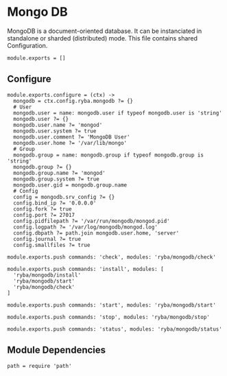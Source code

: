 
# Mongo DB

MongoDB is a document-oriented database. It can be instanciated in standalone or
sharded (distributed) mode.
This file contains shared Configuration.

    module.exports = []

## Configure

    module.exports.configure = (ctx) ->
      mongodb = ctx.config.ryba.mongodb ?= {}
      # User
      mongodb.user = name: mongodb.user if typeof mongodb.user is 'string'
      mongodb.user ?= {}
      mongodb.user.name ?= 'mongod'
      mongodb.user.system ?= true
      mongodb.user.comment ?= 'MongoDB User'
      mongodb.user.home ?= '/var/lib/mongo'
      # Group
      mongodb.group = name: mongodb.group if typeof mongodb.group is 'string'
      mongodb.group ?= {}
      mongodb.group.name ?= 'mongod'
      mongodb.group.system ?= true
      mongodb.user.gid = mongodb.group.name
      # Config
      config = mongodb.srv_config ?= {}
      config.bind_ip ?= '0.0.0.0'
      config.fork ?= true
      config.port ?= 27017
      config.pidfilepath ?= '/var/run/mongodb/mongod.pid'
      config.logpath ?= '/var/log/mongodb/mongod.log'
      config.dbpath ?= path.join mongodb.user.home, 'server'
      config.journal ?= true
      config.smallfiles ?= true

    module.exports.push commands: 'check', modules: 'ryba/mongodb/check'

    module.exports.push commands: 'install', modules: [
      'ryba/mongodb/install'
      'ryba/mongodb/start'
      'ryba/mongodb/check'
    ]

    module.exports.push commands: 'start', modules: 'ryba/mongodb/start'

    module.exports.push commands: 'stop', modules: 'ryba/mongodb/stop'

    module.exports.push commands: 'status', modules: 'ryba/mongodb/status'

## Module Dependencies

    path = require 'path'
